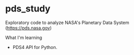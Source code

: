 # pds_study
Exploratory code to analyze NASA's Planetary Data System (https://pds.nasa.gov)

What I'm learning
- PDS4 API for Python.
